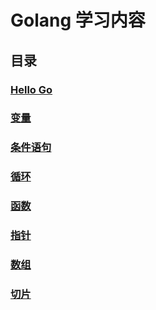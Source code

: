 # Golang 学习内容

## 目录

### [Hello Go](./basic/hello.go)

### [变量](./variables/main.go)

### [条件语句](./branch/main.go)

### [循环](./loop/main.go)

### [函数](./function/main.go)

### [指针](./point/main.go)

### [数组](./arrays/main.go)

### [切片](./slice/main.go)
